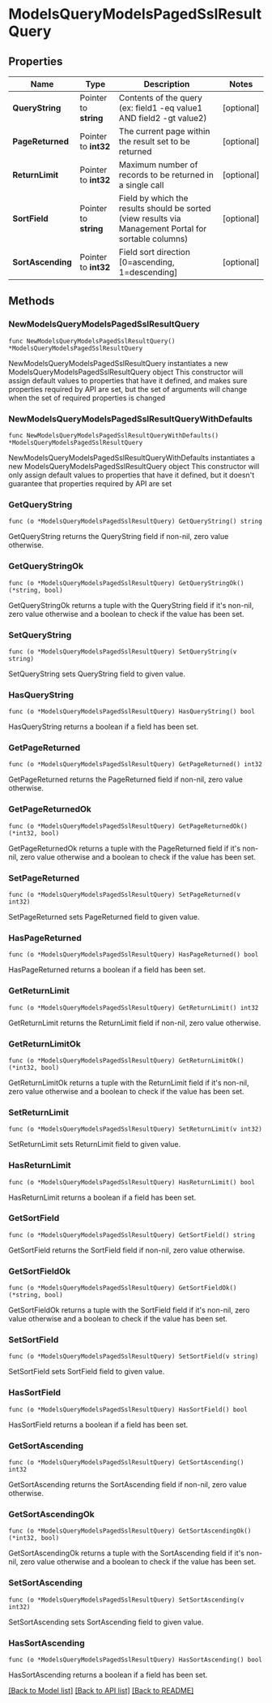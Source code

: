 # ModelsQueryModelsPagedSslResultQuery

## Properties

Name | Type | Description | Notes
------------ | ------------- | ------------- | -------------
**QueryString** | Pointer to **string** | Contents of the query (ex: field1 -eq value1 AND field2 -gt value2) | [optional] 
**PageReturned** | Pointer to **int32** | The current page within the result set to be returned | [optional] 
**ReturnLimit** | Pointer to **int32** | Maximum number of records to be returned in a single call | [optional] 
**SortField** | Pointer to **string** | Field by which the results should be sorted (view results via Management Portal for sortable columns) | [optional] 
**SortAscending** | Pointer to **int32** | Field sort direction [0&#x3D;ascending, 1&#x3D;descending] | [optional] 

## Methods

### NewModelsQueryModelsPagedSslResultQuery

`func NewModelsQueryModelsPagedSslResultQuery() *ModelsQueryModelsPagedSslResultQuery`

NewModelsQueryModelsPagedSslResultQuery instantiates a new ModelsQueryModelsPagedSslResultQuery object
This constructor will assign default values to properties that have it defined,
and makes sure properties required by API are set, but the set of arguments
will change when the set of required properties is changed

### NewModelsQueryModelsPagedSslResultQueryWithDefaults

`func NewModelsQueryModelsPagedSslResultQueryWithDefaults() *ModelsQueryModelsPagedSslResultQuery`

NewModelsQueryModelsPagedSslResultQueryWithDefaults instantiates a new ModelsQueryModelsPagedSslResultQuery object
This constructor will only assign default values to properties that have it defined,
but it doesn't guarantee that properties required by API are set

### GetQueryString

`func (o *ModelsQueryModelsPagedSslResultQuery) GetQueryString() string`

GetQueryString returns the QueryString field if non-nil, zero value otherwise.

### GetQueryStringOk

`func (o *ModelsQueryModelsPagedSslResultQuery) GetQueryStringOk() (*string, bool)`

GetQueryStringOk returns a tuple with the QueryString field if it's non-nil, zero value otherwise
and a boolean to check if the value has been set.

### SetQueryString

`func (o *ModelsQueryModelsPagedSslResultQuery) SetQueryString(v string)`

SetQueryString sets QueryString field to given value.

### HasQueryString

`func (o *ModelsQueryModelsPagedSslResultQuery) HasQueryString() bool`

HasQueryString returns a boolean if a field has been set.

### GetPageReturned

`func (o *ModelsQueryModelsPagedSslResultQuery) GetPageReturned() int32`

GetPageReturned returns the PageReturned field if non-nil, zero value otherwise.

### GetPageReturnedOk

`func (o *ModelsQueryModelsPagedSslResultQuery) GetPageReturnedOk() (*int32, bool)`

GetPageReturnedOk returns a tuple with the PageReturned field if it's non-nil, zero value otherwise
and a boolean to check if the value has been set.

### SetPageReturned

`func (o *ModelsQueryModelsPagedSslResultQuery) SetPageReturned(v int32)`

SetPageReturned sets PageReturned field to given value.

### HasPageReturned

`func (o *ModelsQueryModelsPagedSslResultQuery) HasPageReturned() bool`

HasPageReturned returns a boolean if a field has been set.

### GetReturnLimit

`func (o *ModelsQueryModelsPagedSslResultQuery) GetReturnLimit() int32`

GetReturnLimit returns the ReturnLimit field if non-nil, zero value otherwise.

### GetReturnLimitOk

`func (o *ModelsQueryModelsPagedSslResultQuery) GetReturnLimitOk() (*int32, bool)`

GetReturnLimitOk returns a tuple with the ReturnLimit field if it's non-nil, zero value otherwise
and a boolean to check if the value has been set.

### SetReturnLimit

`func (o *ModelsQueryModelsPagedSslResultQuery) SetReturnLimit(v int32)`

SetReturnLimit sets ReturnLimit field to given value.

### HasReturnLimit

`func (o *ModelsQueryModelsPagedSslResultQuery) HasReturnLimit() bool`

HasReturnLimit returns a boolean if a field has been set.

### GetSortField

`func (o *ModelsQueryModelsPagedSslResultQuery) GetSortField() string`

GetSortField returns the SortField field if non-nil, zero value otherwise.

### GetSortFieldOk

`func (o *ModelsQueryModelsPagedSslResultQuery) GetSortFieldOk() (*string, bool)`

GetSortFieldOk returns a tuple with the SortField field if it's non-nil, zero value otherwise
and a boolean to check if the value has been set.

### SetSortField

`func (o *ModelsQueryModelsPagedSslResultQuery) SetSortField(v string)`

SetSortField sets SortField field to given value.

### HasSortField

`func (o *ModelsQueryModelsPagedSslResultQuery) HasSortField() bool`

HasSortField returns a boolean if a field has been set.

### GetSortAscending

`func (o *ModelsQueryModelsPagedSslResultQuery) GetSortAscending() int32`

GetSortAscending returns the SortAscending field if non-nil, zero value otherwise.

### GetSortAscendingOk

`func (o *ModelsQueryModelsPagedSslResultQuery) GetSortAscendingOk() (*int32, bool)`

GetSortAscendingOk returns a tuple with the SortAscending field if it's non-nil, zero value otherwise
and a boolean to check if the value has been set.

### SetSortAscending

`func (o *ModelsQueryModelsPagedSslResultQuery) SetSortAscending(v int32)`

SetSortAscending sets SortAscending field to given value.

### HasSortAscending

`func (o *ModelsQueryModelsPagedSslResultQuery) HasSortAscending() bool`

HasSortAscending returns a boolean if a field has been set.


[[Back to Model list]](../README.md#documentation-for-models) [[Back to API list]](../README.md#documentation-for-api-endpoints) [[Back to README]](../README.md)


